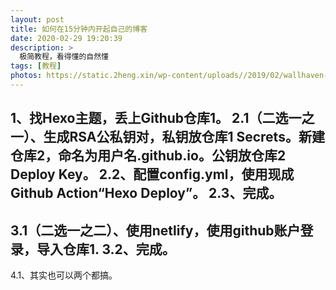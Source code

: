 ```yaml
---
layout: post
title: 如何在15分钟内开起自己的博客
date: 2020-02-29 19:20:39
description: >
  极简教程，看得懂的自然懂
tags: [教程]
photos: https://static.2heng.xin/wp-content/uploads//2019/02/wallhaven-672007-1-1024x576.png
---
```

1、找Hexo主题，丢上Github仓库1。
2.1（二选一之一）、生成RSA公私钥对，私钥放仓库1 Secrets。新建仓库2，命名为用户名.github.io。公钥放仓库2 Deploy Key。
2.2、配置config.yml，使用现成Github Action“Hexo Deploy”。
2.3、完成。
------
3.1（二选一之二）、使用netlify，使用github账户登录，导入仓库1.
3.2、完成。
------
4.1、其实也可以两个都搞。
